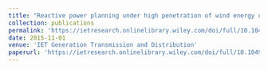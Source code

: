 ```yaml
---
title: "Reactive power planning under high penetration of wind energy using Benders decomposition"
collection: publications
permalink: 'https://ietresearch.onlinelibrary.wiley.com/doi/full/10.1049/iet-gtd.2014.1117'
date: 2015-11-01
venue: 'IET Generation Transmission and Distribution'
paperurl: 'https://ietresearch.onlinelibrary.wiley.com/doi/full/10.1049/iet-gtd.2014.1117'
---
```

